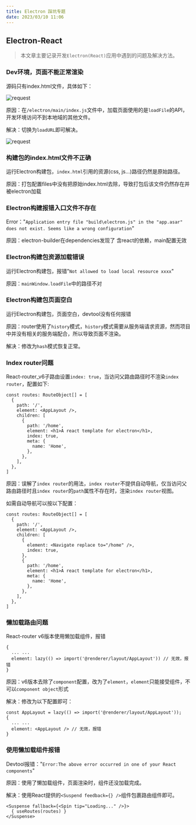 ```yaml
---
title: Electron 踩坑专题
date: 2023/03/10 11:06
---
```


## Electron-React

> 本文章主要记录开发`Electron(React)`应用中遇到的问题及解决方法。

### Dev环境，页面不能正常渲染

源码只有index.html文件，具体如下：

![request](https://blog-1302037900.cos.ap-guangzhou.myqcloud.com/images/electron-bugs-1.png)

原因：在`/electron/main/index.js`文件中，加载页面使用的是`loadFile`的API，开发环境访问不到本地域的其他文件。

解决：切换为`loadURL`即可解决。

![request](https://blog-1302037900.cos.ap-guangzhou.myqcloud.com/images/electron-bugs-2.png)

### 构建包的index.html文件不正确

运行Electron构建包，`index.html`引用的资源(css, js...)路径仍然是原始路径。

原因：打包配置files中没有把原始index.html去除，导致打包后该文件仍然存在并被electron加载

### Electron构建报错入口文件不存在

Error："`Application entry file "build\electron.js" in the "app.asar" does not exist. Seems like a wrong configuration`"

原因：electron-builder在dependencies发现了 含react的依赖，main配置无效

### Electron构建包资源加载错误

运行Electron构建包，报错"`Not allowed to load local resource xxxx`"

原因：`mainWindow.loadFile`中的路径不对

### Electron构建包页面空白

运行Electron构建包，页面空白，devtool没有任何报错

原因：router使用了`history`模式，`history`模式需要从服务端请求资源，然而项目中并没有相关的服务端配合，所以导致页面不渲染。

解决：修改为`hash`模式恢复正常。

### Index router问题

React-router_v6子路由设置`index: true`，当访问父路由路径时不渲染`index router`，配置如下:

```tsx
const routes: RouteObject[] = [
  {
    path: '/',
    element: <AppLayout />,
    children: [
      {
        path: '/home',
        element: <h1>A react template for electron</h1>,
        index: true,
        meta: {
          name: 'Home',
        },
      },
    ],
  },
]
```

原因：误解了`index router`的用法，`index router`不提供自动导航，仅当访问父路由路径时且`index router`的`path`属性不存在时，渲染`index router`视图。

如需自动导航可以按以下配置：

```tsx
const routes: RouteObject[] = [
  {
    path: '/',
    element: <AppLayout />,
    children: [
      {
        element: <Navigate replace to="/home" />,
        index: true,
      },
      {
        path: '/home',
        element: <h1>A react template for electron</h1>,
        meta: {
          name: 'Home',
        },
      },
    ],
  },
]
```

### 懒加载路由问题

React-router v6版本使用懒加载组件，报错

```tsx
{
  ... ...
  element: lazy(() => import('@renderer/layout/AppLayout')) // 无效，报错
}
```

原因：v6版本去除了`component`配置，改为了`element`，`element`只能接受组件，不可以`component object`形式

解决：修改为以下配置即可：

```tsx
const AppLayout = lazy(() => import('@renderer/layout/AppLayout'));
{
  ... ...
  element: <AppLayout /> // 无效，报错
}
```

### 使用懒加载组件报错

Devtool报错："`Error:The above error occurred in one of your React components`"

原因：使用了懒加载组件，页面渲染时，组件还没加载完成。

解决：使用React提供的`<Suspend feedback={} />`组件包裹路由组件即可。

```tsx
<Suspense fallback={<Spin tip="Loading..." />}>
  { useRoutes(routes) }
</Suspense>
```
